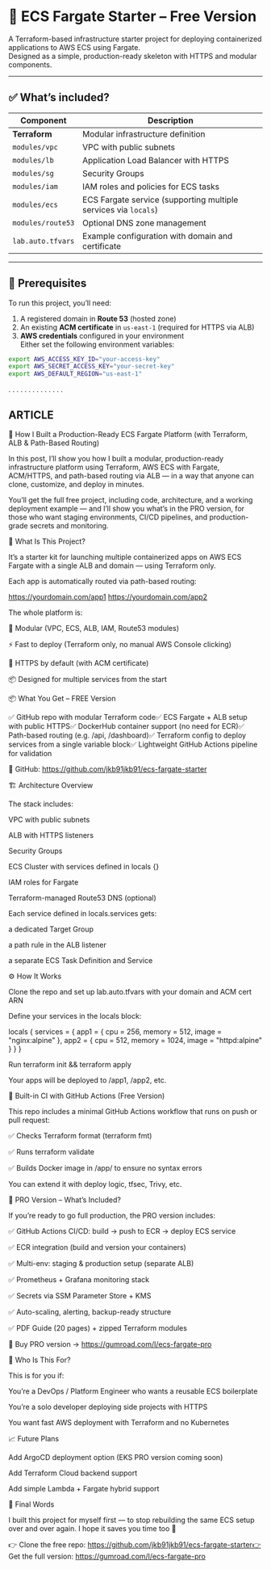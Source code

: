# 🚀 ECS Fargate Starter – Free Version

A Terraform-based infrastructure starter project for deploying containerized applications to AWS ECS using Fargate.  
Designed as a simple, production-ready skeleton with HTTPS and modular components.

---

## ✅ What’s included?

| Component       | Description |
|------------------|-------------|
| **Terraform**     | Modular infrastructure definition |
| `modules/vpc`     | VPC with public subnets |
| `modules/lb`      | Application Load Balancer with HTTPS |
| `modules/sg`      | Security Groups |
| `modules/iam`     | IAM roles and policies for ECS tasks |
| `modules/ecs`     | ECS Fargate service (supporting multiple services via `locals`) |
| `modules/route53` | Optional DNS zone management |
| `lab.auto.tfvars` | Example configuration with domain and certificate |

---

## 🔧 Prerequisites

To run this project, you’ll need:

1. A registered domain in **Route 53** (hosted zone)
2. An existing **ACM certificate** in `us-east-1` (required for HTTPS via ALB)
3. **AWS credentials** configured in your environment  
   Either set the following environment variables:

```bash
export AWS_ACCESS_KEY_ID="your-access-key"
export AWS_SECRET_ACCESS_KEY="your-secret-key"
export AWS_DEFAULT_REGION="us-east-1"
```
.
.
.
.
.
.
.
.
.
.
.
.
.
.
## ARTICLE  #########################################################################################################

🚀 How I Built a Production-Ready ECS Fargate Platform (with Terraform, ALB & Path-Based Routing)

In this post, I’ll show you how I built a modular, production-ready infrastructure platform using Terraform, AWS ECS with Fargate, ACM/HTTPS, and path-based routing via ALB — in a way that anyone can clone, customize, and deploy in minutes.

You’ll get the full free project, including code, architecture, and a working deployment example — and I’ll show you what’s in the PRO version, for those who want staging environments, CI/CD pipelines, and production-grade secrets and monitoring.

🧠 What Is This Project?

It’s a starter kit for launching multiple containerized apps on AWS ECS Fargate with a single ALB and domain — using Terraform only.

Each app is automatically routed via path-based routing:

https://yourdomain.com/app1
https://yourdomain.com/app2

The whole platform is:

🧱 Modular (VPC, ECS, ALB, IAM, Route53 modules)

⚡ Fast to deploy (Terraform only, no manual AWS Console clicking)

🔐 HTTPS by default (with ACM certificate)

📦 Designed for multiple services from the start

📦 What You Get – FREE Version

✅ GitHub repo with modular Terraform code✅ ECS Fargate + ALB setup with public HTTPS✅ DockerHub container support (no need for ECR)✅ Path-based routing (e.g. /api, /dashboard)✅ Terraform config to deploy services from a single variable block✅ Lightweight GitHub Actions pipeline for validation

🔗 GitHub: https://github.com/jkb91jkb91/ecs-fargate-starter

🏗️ Architecture Overview

The stack includes:

VPC with public subnets

ALB with HTTPS listeners

Security Groups

ECS Cluster with services defined in locals {}

IAM roles for Fargate

Terraform-managed Route53 DNS (optional)

Each service defined in locals.services gets:

a dedicated Target Group

a path rule in the ALB listener

a separate ECS Task Definition and Service

⚙️ How It Works

Clone the repo and set up lab.auto.tfvars with your domain and ACM cert ARN

Define your services in the locals block:

locals {
  services = {
    app1 = { cpu = 256, memory = 512, image = "nginx:alpine" },
    app2 = { cpu = 512, memory = 1024, image = "httpd:alpine" }
  }
}

Run terraform init && terraform apply

Your apps will be deployed to /app1, /app2, etc.

🤖 Built-in CI with GitHub Actions (Free Version)

This repo includes a minimal GitHub Actions workflow that runs on push or pull request:

✅ Checks Terraform format (terraform fmt)

✅ Runs terraform validate

✅ Builds Docker image in /app/ to ensure no syntax errors

You can extend it with deploy logic, tfsec, Trivy, etc.

🔐 PRO Version – What’s Included?

If you’re ready to go full production, the PRO version includes:

✅ GitHub Actions CI/CD: build → push to ECR → deploy ECS service

✅ ECR integration (build and version your containers)

✅ Multi-env: staging & production setup (separate ALB)

✅ Prometheus + Grafana monitoring stack

✅ Secrets via SSM Parameter Store + KMS

✅ Auto-scaling, alerting, backup-ready structure

✅ PDF Guide (20 pages) + zipped Terraform modules

🔗 Buy PRO version → https://gumroad.com/l/ecs-fargate-pro

💬 Who Is This For?

This is for you if:

You’re a DevOps / Platform Engineer who wants a reusable ECS boilerplate

You’re a solo developer deploying side projects with HTTPS

You want fast AWS deployment with Terraform and no Kubernetes

📈 Future Plans

Add ArgoCD deployment option (EKS PRO version coming soon)

Add Terraform Cloud backend support

Add simple Lambda + Fargate hybrid support

🙏 Final Words

I built this project for myself first — to stop rebuilding the same ECS setup over and over again. I hope it saves you time too 🚀

👉 Clone the free repo: https://github.com/jkb91jkb91/ecs-fargate-starter👉 Get the full version: https://gumroad.com/l/ecs-fargate-pro
